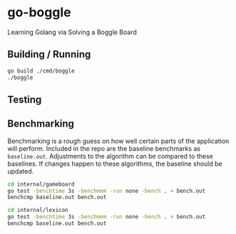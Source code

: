 # go-boggle

Learning Golang via Solving a Boggle Board

## Building / Running

```bash
go build ./cmd/boggle
./boggle
```

## Testing

## Benchmarking

Benchmarking is a rough guess on how well certain parts of the application will perform.
Included in the repo are the baseline benchmarks as `baseline.out`.
Adjustments to the algorithm can be compared to these baselines.
If changes happen to these algorithms, the baseline should be updated.

```bash
cd internal/gameboard
go test -benchtime 3s -benchmem -run none -bench . > bench.out
benchcmp baseline.out bench.out
```

```bash
cd internal/lexicon
go test -benchtime 3s -benchmem -run none -bench . > bench.out
benchcmp baseline.out bench.out
```
